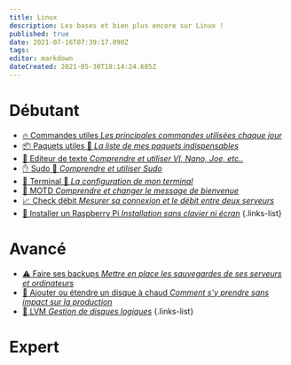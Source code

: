 ```yaml
---
title: Linux
description: Les bases et bien plus encore sur Linux !
published: true
date: 2021-07-16T07:39:17.090Z
tags: 
editor: markdown
dateCreated: 2021-05-30T18:14:24.685Z
---
```


# Débutant
- [🔥 Commandes utiles *Les principales commandes utilisées chaque jour*](/Linux/Débutant/Commandes)
- [📦 Paquets utiles 🚧 *La liste de mes paquets indispensables*](/Linux/Débutant/Paquets)
- [📝 Editeur de texte *Comprendre et utiliser VI, Nano, Joe, etc..*](/Linux/Débutant/Editeur-de-texte)
- [✋ Sudo 🚧 *Comprendre et utiliser Sudo*](/Linux/Débutant/Sudo)
- [🔳 Terminal 🚧 *La configuration de mon terminal*](/Linux/Débutant/Terminal)
- [📆 MOTD *Comprendre et changer le message de bienvenue*](/Linux/Débutant/MOTD)
- [📈 Check débit *Mesurer sa connexion et le débit entre deux serveurs*](/Linux/Débutant/Check-debit)
- [🍇 Installer un Raspberry Pi *Installation sans clavier ni écran*](/Linux/Débutant/Installation-RaspberryPi)
{.links-list}

# Avancé
- [⚠️ Faire ses backups *Mettre en place les sauvegardes de ses serveurs et ordinateurs*](/Linux/Avancé/Backup)
- [💽 Ajouter ou étendre un disque à chaud *Comment s'y prendre sans impact sur la production*](/Linux/Avanc%C3%A9/AjouterEtEtendreUnDisqueAChaud)
- [💽 LVM *Gestion de disques logiques*](/Linux/Avancé/LVM)
{.links-list}

# Expert